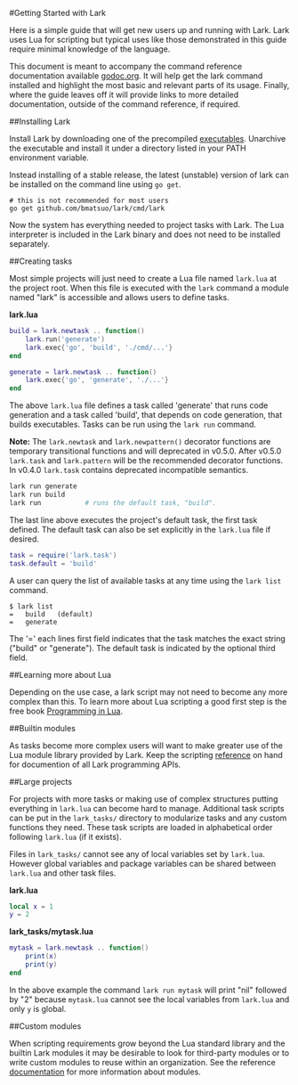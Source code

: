 #Getting Started with Lark

Here is a simple guide that will get new users up and running with Lark.  Lark
uses Lua for scripting but typical uses like those demonstrated in this guide
require minimal knowledge of the language.

This document is meant to accompany the command reference documentation
available [godoc.org](https://github.com/bmatsuo/lark/cmd/lark).  It will help
get the lark command installed and highlight the most basic and relevant parts
of its usage.  Finally, where the guide leaves off it will provide links to
more detailed documentation, outside of the command reference, if required.

##Installing Lark

Install Lark by downloading one of the precompiled
[executables](https://github.com/bmatsuo/lark/releases).  Unarchive the
executable and install it under a directory listed in your PATH environment
variable.

Instead installing of a stable release, the latest (unstable) version of lark
can be installed on the command line using `go get`.

    # this is not recommended for most users
    go get github.com/bmatsuo/lark/cmd/lark

Now the system has everything needed to project tasks with Lark.  The Lua
interpreter is included in the Lark binary and does not need to be installed
separately.

##Creating tasks 

Most simple projects will just need to create a Lua file named `lark.lua` at
the project root.  When this file is executed with the `lark` command a module
named "lark" is accessible and allows users to define tasks.

**lark.lua**
```lua
build = lark.newtask .. function()
    lark.run('generate')
    lark.exec{'go', 'build', './cmd/...'}
end

generate = lark.newtask .. function()
    lark.exec{'go', 'generate', './...'}
end
```

The above `lark.lua` file defines a task called 'generate' that runs code
generation and a task called 'build', that depends on code generation, that
builds executables.  Tasks can be run using the `lark run` command.

**Note:** The `lark.newtask` and `lark.newpattern()` decorator functions are
temporary transitional functions and will deprecated in v0.5.0. After v0.5.0
`lark.task` and `lark.pattern` will be the recommended decorator functions.  In
v0.4.0 `lark.task` contains deprecated incompatible semantics.

```sh
lark run generate
lark run build
lark run           # runs the default task, "build".
```

The last line above executes the project's default task, the first task
defined.  The default task can also be set explicitly in the `lark.lua` file if
desired.

```lua
task = require('lark.task')
task.default = 'build'
```

A user can query the list of available tasks at any time using the `lark list`
command.

```
$ lark list
=   build   (default)
=   generate
```

The '=' each lines first field indicates that the task matches the exact string
("build" or "generate").  The default task is indicated by the optional third
field.

##Learning more about Lua

Depending on the use case, a lark script may not need to become any more
complex than this.  To learn more about Lua scripting a good first step is the
free book [Programming in Lua](http://www.lua.org/pil/contents.html).

##Builtin modules

As tasks become more complex users will want to make greater use of the Lua
module library provided by Lark.  Keep the scripting [reference](lua.md) on
hand for documention of all Lark programming APIs.

##Large projects

For projects with more tasks or making use of complex structures putting
everything in `lark.lua` can become hard to manage.  Additional task scripts
can be put in the `lark_tasks/` directory to modularize tasks and any custom
functions they need.  These task scripts are loaded in alphabetical order
following `lark.lua` (if it exists).

Files in `lark_tasks/` cannot see any of local variables set by `lark.lua`.
However global variables and package variables can be shared between `lark.lua`
and other task files.

**lark.lua**
```lua
local x = 1
y = 2
```

**lark_tasks/mytask.lua**
```lua
mytask = lark.newtask .. function()
    print(x)
    print(y)
end
```

In the above example the command `lark run mytask` will print "nil" followed by
"2" because `mytask.lua` cannot see the local variables from `lark.lua` and
only `y` is global.

##Custom modules

When scripting requirements grow beyond the Lua standard library and the
builtin Lark modules it may be desirable to look for third-party modules or to
write custom modules to reuse within an organization.  See the reference
[documentation](modules.md) for more information about modules.
